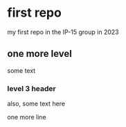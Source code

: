 # first repo
my first repo in the ІР-15 group in 2023

## one more level

some text

### level 3 header

also, some text here

one more line